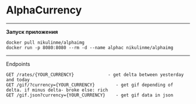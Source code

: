 # AlphaCurrency

___
**Запуск приложения**

```
docker pull nikulinme/alphaimg
docker run -p 8080:8080 --rm -d --name alphac nikulinme/alphaimg
```

___
Endpoints
```
GET /rates/{YOUR_CURRENCY}             - get delta between yesterday and today
GET /gif/?currency={YOUR_CURRENCY}        - get gif depending of delta. if minus delta- broke else: rich
GET /gif.json?currency={YOUR_CURRENCY}    - get gif data in json
```